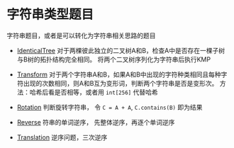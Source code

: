# 字符串类型题目

字符串题目，或者是可以转化为字符串相关思路的题目

* [IdenticalTree](/src/com/sfc/algorithms/strings/IdenticalTree.java) 对于两棵彼此独立的二叉树A和B，检查A中是否存在一棵子树与B树的拓扑结构完全相同。
将两个二叉树序列化为字符串后执行KMP

* [Transform](/src/com/sfc/algorithms/strings/Transform.java) 
 对于两个字符串A和B，如果A和B中出现的字符种类相同且每种字符出现的次数相同，则A和B互为变形词，判断两个字符串是否是变形次。
 方法：哈希后看是否相等，或者用 `int[256]` 代替哈希
 
* [Rotation](/src/com/sfc/algorithms/strings/Rotation.java) 判断旋转字符串，
令 `C = A + A`, `C.contains(B)` 即为结果

* [Reverse](/src/com/sfc/algorithms/strings/Reverse.java) 符串的单词逆序，
先整体逆序，再逐个单词逆序

* [Translation](/src/com/sfc/algorithms/strings/Translation.java) 逆序问题，三次逆序